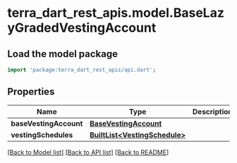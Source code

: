 # terra_dart_rest_apis.model.BaseLazyGradedVestingAccount

## Load the model package
```dart
import 'package:terra_dart_rest_apis/api.dart';
```

## Properties
Name | Type | Description | Notes
------------ | ------------- | ------------- | -------------
**baseVestingAccount** | [**BaseVestingAccount**](BaseVestingAccount.md) |  | [optional] 
**vestingSchedules** | [**BuiltList&lt;VestingSchedule&gt;**](VestingSchedule.md) |  | [optional] 

[[Back to Model list]](../README.md#documentation-for-models) [[Back to API list]](../README.md#documentation-for-api-endpoints) [[Back to README]](../README.md)


